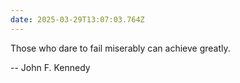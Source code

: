 ```yaml
---
date: 2025-03-29T13:07:03.764Z
---
```


Those who dare to fail miserably can achieve greatly.

-- John F. Kennedy